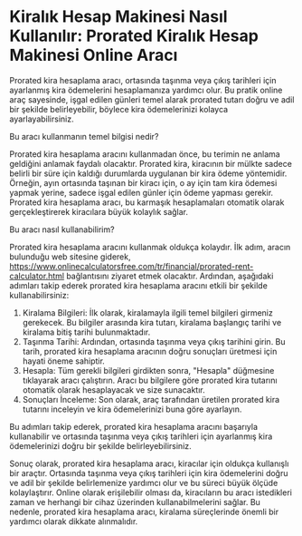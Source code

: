 Kiralık Hesap Makinesi Nasıl Kullanılır: Prorated Kiralık Hesap Makinesi Online Aracı
=====================================================================================

Prorated kira hesaplama aracı, ortasında taşınma veya çıkış tarihleri için ayarlanmış kira ödemelerini hesaplamanıza yardımcı olur. Bu pratik online araç sayesinde, işgal edilen günleri temel alarak prorated tutarı doğru ve adil bir şekilde belirleyebilir, böylece kira ödemelerinizi kolayca ayarlayabilirsiniz.

Bu aracı kullanmanın temel bilgisi nedir?

Prorated kira hesaplama aracını kullanmadan önce, bu terimin ne anlama geldiğini anlamak faydalı olacaktır. Prorated kira, kiracının bir mülkte sadece belirli bir süre için kaldığı durumlarda uygulanan bir kira ödeme yöntemidir. Örneğin, ayın ortasında taşınan bir kiracı için, o ay için tam kira ödemesi yapmak yerine, sadece işgal edilen günler için ödeme yapması gerekir. Prorated kira hesaplama aracı, bu karmaşık hesaplamaları otomatik olarak gerçekleştirerek kiracılara büyük kolaylık sağlar.

Bu aracı nasıl kullanabilirim?

Prorated kira hesaplama aracını kullanmak oldukça kolaydır. İlk adım, aracın bulunduğu web sitesine giderek, <https://www.onlinecalculatorsfree.com/tr/financial/prorated-rent-calculator.html> bağlantısını ziyaret etmek olacaktır. Ardından, aşağıdaki adımları takip ederek prorated kira hesaplama aracını etkili bir şekilde kullanabilirsiniz:

1. Kiralama Bilgileri: İlk olarak, kiralamayla ilgili temel bilgileri girmeniz gerekecek. Bu bilgiler arasında kira tutarı, kiralama başlangıç tarihi ve kiralama bitiş tarihi bulunmaktadır.
2. Taşınma Tarihi: Ardından, ortasında taşınma veya çıkış tarihini girin. Bu tarih, prorated kira hesaplama aracının doğru sonuçları üretmesi için hayati öneme sahiptir.
3. Hesapla: Tüm gerekli bilgileri girdikten sonra, "Hesapla" düğmesine tıklayarak aracı çalıştırın. Aracı bu bilgilere göre prorated kira tutarını otomatik olarak hesaplayacak ve size sunacaktır.
4. Sonuçları İnceleme: Son olarak, araç tarafından üretilen prorated kira tutarını inceleyin ve kira ödemelerinizi buna göre ayarlayın.

Bu adımları takip ederek, prorated kira hesaplama aracını başarıyla kullanabilir ve ortasında taşınma veya çıkış tarihleri için ayarlanmış kira ödemelerinizi doğru bir şekilde belirleyebilirsiniz.

Sonuç olarak, prorated kira hesaplama aracı, kiracılar için oldukça kullanışlı bir araçtır. Ortasında taşınma veya çıkış tarihleri için kira ödemelerini doğru ve adil bir şekilde belirlemenize yardımcı olur ve bu süreci büyük ölçüde kolaylaştırır. Online olarak erişilebilir olması da, kiracıların bu aracı istedikleri zaman ve herhangi bir cihaz üzerinden kullanabilmelerini sağlar. Bu nedenle, prorated kira hesaplama aracı, kiralama süreçlerinde önemli bir yardımcı olarak dikkate alınmalıdır.